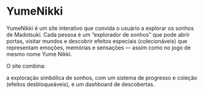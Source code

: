 # YumeNikki
YumeNikki é um site interativo que convida o usuário a explorar os sonhos de Madotsuki.
Cada pessoa é um “explorador de sonhos” que pode abrir portas, visitar mundos e descobrir efeitos especiais (colecionáveis) que representam emoções, memórias e sensações — assim como no jogo de mesmo nome Yume Nikki.

O site combina:

a exploração simbólica de sonhos,
com um sistema de progresso e coleção (efeitos desbloqueáveis),
e um dashboard de descobertas.
